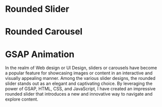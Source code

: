 # Rounded Slider
# Rounded Carousel
# GSAP Animation

In the realm of Web design or UI Design, sliders or carousels have become a popular feature for showcasing images or content in an interactive and visually appealing manner. Among the various slider designs, the rounded slider stands out as an elegant and captivating choice. By leveraging the power of GSAP, HTML, CSS, and JavaScript, I have created an impressive rounded slider that introduces a new and innovative way to navigate and explore content.
